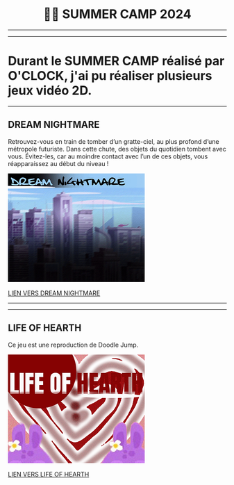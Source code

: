 <h1 align="center">🧑‍💻 SUMMER CAMP 2024</h1>

---
---

# Durant le SUMMER CAMP réalisé par O'CLOCK, j'ai pu réaliser plusieurs jeux vidéo 2D.

---

## DREAM NIGHTMARE

Retrouvez-vous en train de tomber d’un gratte-ciel, au plus profond d’une métropole futuriste.
Dans cette chute, des objets du quotidien tombent avec vous. Évitez-les, car au moindre contact avec l’un de ces objets, vous réapparaissez au début du niveau !

![DREAMNIGHTMARE](./dreamNightMare.jpg)

[LIEN VERS DREAM NIGHTMARE](https://a-rthuuur.itch.io/nightmare)

---
---

## LIFE OF HEARTH

Ce jeu est une reproduction de Doodle Jump.

![LIFEOFHEARTH](./lifeOfHearth.jpg)


[LIEN VERS LIFE OF HEARTH](https://a-rthuuur.itch.io/life-of-hearth)
